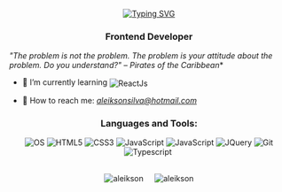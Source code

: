 <p align="center">
  <a href="https://git.io/typing-svg"><img src="https://readme-typing-svg.demolab.com?font=Fira+Code&size=25&duration=4000&pause=1000&center=true&width=435&lines=Hello%2C+I'm+Aleikson;Welcome+to+My+Profile" alt="Typing SVG" /></a>
</p>

<h3 align="center">Frontend Developer</h3>

*"The problem is not the problem. The problem is your attitude about the problem. Do you understand?" – Pirates of the Caribbean**

- 🚀 I’m currently learning <img align="center" alt="ReactJs" src="https://img.shields.io/badge/React-61DAFB.svg?style=for-the-badge&logo=React&logoColor=black">

- 📩 How to reach me: *aleiksonsilva@hotmail.com*

<h3 align="center">Languages and Tools:</h3>

<p align="center">

<img alt="OS" src="https://img.shields.io/badge/Linux%20Mint-87CF3E.svg?style=for-the-badge&logo=Linux-Mint&logoColor=white">
<img alt="HTML5" src="https://img.shields.io/badge/HTML5-E34F26.svg?style=for-the-badge&logo=HTML5&logoColor=white">
<img alt="CSS3" src="https://img.shields.io/badge/CSS3-1572B6.svg?style=for-the-badge&logo=CSS3&logoColor=white">
<img alt="JavaScript" src="https://img.shields.io/badge/JavaScript-F7DF1E.svg?style=for-the-badge&logo=JavaScript&logoColor=black">
<img alt="JavaScript" src="https://img.shields.io/badge/Bootstrap-7952B3.svg?style=for-the-badge&logo=Bootstrap&logoColor=white">
<img alt="JQuery" src="https://img.shields.io/badge/jQuery-0769AD.svg?style=for-the-badge&logo=jQuery&logoColor=white">
<img alt="Git" src="https://img.shields.io/badge/Git-F05032.svg?style=for-the-badge&logo=Git&logoColor=white"> 
<img alt="Typescript" src="https://img.shields.io/badge/TypeScript-3178C6.svg?style=for-the-badge&logo=TypeScript&logoColor=white">  
<img alt="" src="https://img.shields.io/badge/Firebase-FFCA28.svg?style=for-the-badge&logo=Firebase&logoColor=black">

</p>

</br>

<div align="center" style="display:flex; flex-wrap:wrap; justify-content:center;">
  <div style="margin-right:20px;">
    <img src="https://github-readme-stats.vercel.app/api?username=aleikson&show_icons=true&theme=dracula" alt="aleikson" />
  </div>

  <div>
    <img src="https://github-readme-stats.vercel.app/api/top-langs?username=aleikson&show_icons=true&theme=dracula&layout=compact" alt="aleikson" />
  </div>
</div>
